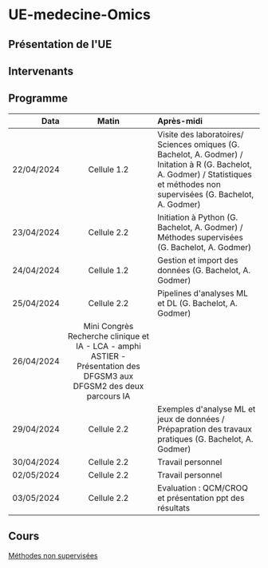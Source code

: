 # UE-medecine-Omics

## Présentation de l'UE

## Intervenants 

## Programme

Data | Matin | Après-midi 
 ---: | :---: | :--- 
22/04/2024| Cellule 1.2 |Visite des laboratoires/ Sciences omiques (G. Bachelot, A. Godmer) / Initation à R (G. Bachelot, A. Godmer) / Statistiques et méthodes non supervisées (G. Bachelot, A. Godmer)
23/04/2024| Cellule 2.2 | Initiation à Python (G. Bachelot, A. Godmer) / Méthodes supervisées (G. Bachelot, A. Godmer)
24/04/2024| Cellule 1.2 | Gestion et import des données (G. Bachelot, A. Godmer)
25/04/2024| Cellule 2.2 | Pipelines d'analyses ML et DL (G. Bachelot, A. Godmer)
26/04/2024| Mini Congrès Recherche clinique et IA - LCA - amphi ASTIER - Présentation des DFGSM3 aux DFGSM2 des deux parcours IA |
29/04/2024| Cellule 2.2 | Exemples d'analyse ML et jeux de données / Prépapration des travaux pratiques (G. Bachelot, A. Godmer)
30/04/2024| Cellule 2.2 | Travail personnel 
02/05/2024| Cellule 2.2 | Travail personnel
03/05/2024| Cellule 2.2 | Evaluation : QCM/CROQ et présentation ppt des résultats

## Cours

[Méthodes non supervisées](https://github.com/agodmer/UE-Medecine-IA-Omics/blob/main/Cours/cours_PCA.pdf)

